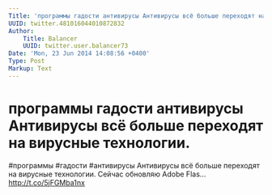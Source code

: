 ```yaml
---
Title: 'программы гадости антивирусы Антивирусы всё больше переходят на вирусные технологии.'
UUID: twitter.481016044010872832
Author:
    Title: Balancer
    UUID: twitter.user.balancer73
Date: 'Mon, 23 Jun 2014 14:08:56 +0400'
Type: Post
Markup: Text
---
```


# программы гадости антивирусы Антивирусы всё больше переходят на вирусные технологии.

#программы #гадости #антивирусы Антивирусы всё больше
переходят на вирусные технологии. Сейчас обновляю Adobe
Flas… http://t.co/5jFGMba1nx